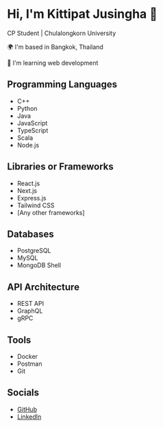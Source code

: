 # Hi, I'm Kittipat Jusingha 👋

CP Student | Chulalongkorn University

🌍 I'm based in Bangkok, Thailand

🧠 I'm learning web development

## Programming Languages
- C++
- Python
- Java
- JavaScript
- TypeScript
- Scala
- Node.js

## Libraries or Frameworks
- React.js
- Next.js
- Express.js
- Tailwind CSS
- [Any other frameworks]

## Databases
- PostgreSQL
- MySQL
- MongoDB Shell

## API Architecture
- REST API
- GraphQL
- gRPC

## Tools
- Docker
- Postman
- Git

## Socials
- [GitHub](https://github.com/CUknot)
- [LinkedIn](https://linkedin.com/in/กิตติพัตน์-จูสิงห์-75a53b335)
